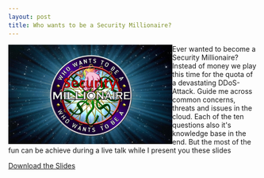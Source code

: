 ```yaml
---
layout: post
title: Who wants to be a Security Millionaire?
---
```


<img height="200" align="left" src="/images/SecMillionaire.png" > Ever wanted to become a Security Millionaire? Instead of money we play this time for the quota of a devastating DDoS-Attack. Guide me across common concerns, threats and issues in the cloud. Each of the ten questions also it's knowledge base in the end. But the most of the fun can be achieve during a live talk while I present you these slides 


[Download the Slides](https://github.com/BenjiTrapp/WhoWantsToBeSecurityMillionaire/raw/main/WhoWantsToBeAScurityMillionaire.pptx)